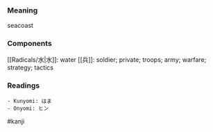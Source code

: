 ### Meaning

seacoast

### Components

[[Radicals/水|水]]: water [[兵]]: soldier; private; troops; army; warfare; strategy; tactics

### Readings

```
- Kunyomi: はま
- Onyomi: ヒン
```

#kanji